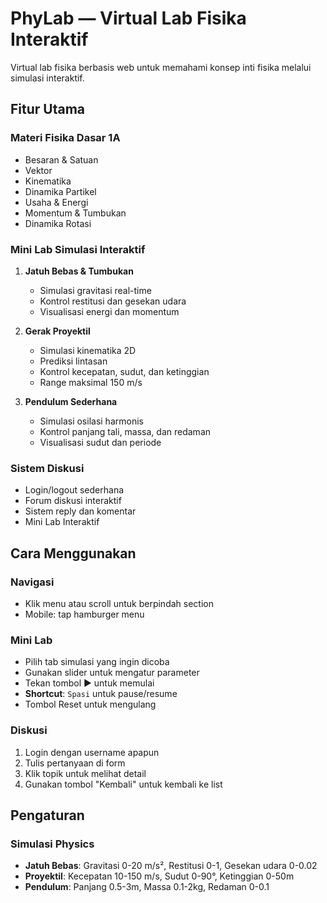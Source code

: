 # PhyLab — Virtual Lab Fisika Interaktif

Virtual lab fisika berbasis web untuk memahami konsep inti fisika melalui simulasi interaktif.

## **Fitur Utama**

### **Materi Fisika Dasar 1A**
- Besaran & Satuan
- Vektor
- Kinematika  
- Dinamika Partikel
- Usaha & Energi
- Momentum & Tumbukan
- Dinamika Rotasi

### **Mini Lab Simulasi Interaktif**
1. **Jatuh Bebas & Tumbukan**
   - Simulasi gravitasi real-time
   - Kontrol restitusi dan gesekan udara
   - Visualisasi energi dan momentum

2. **Gerak Proyektil**
   - Simulasi kinematika 2D
   - Prediksi lintasan
   - Kontrol kecepatan, sudut, dan ketinggian
   - Range maksimal 150 m/s

3. **Pendulum Sederhana**
   - Simulasi osilasi harmonis
   - Kontrol panjang tali, massa, dan redaman
   - Visualisasi sudut dan periode

### **Sistem Diskusi**
- Login/logout sederhana
- Forum diskusi interaktif
- Sistem reply dan komentar
- Mini Lab Interaktif


## **Cara Menggunakan**

### **Navigasi**
- Klik menu atau scroll untuk berpindah section
- Mobile: tap hamburger menu

### **Mini Lab**
- Pilih tab simulasi yang ingin dicoba
- Gunakan slider untuk mengatur parameter
- Tekan tombol ▶ untuk memulai
- **Shortcut**: `Spasi` untuk pause/resume
- Tombol Reset untuk mengulang

### **Diskusi**
1. Login dengan username apapun
2. Tulis pertanyaan di form
3. Klik topik untuk melihat detail
4. Gunakan tombol "Kembali" untuk kembali ke list

## **Pengaturan**

### **Simulasi Physics**
- **Jatuh Bebas**: Gravitasi 0-20 m/s², Restitusi 0-1, Gesekan udara 0-0.02
- **Proyektil**: Kecepatan 10-150 m/s, Sudut 0-90°, Ketinggian 0-50m  
- **Pendulum**: Panjang 0.5-3m, Massa 0.1-2kg, Redaman 0-0.1
